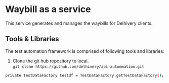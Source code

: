 # Waybill as a service

This service generates and manages the waybills for Delhivery clients.

## Tools & Libraries
The test automation framework is comprised of following tools and libraries: <br />

1. Clone the git hub repository to local.<br/>
`git clone https://github.com/delhivery/api-autommation.git`
```bash
private TestDataFactory testdf = TestDataFactory.getTestDataFactory();
```
